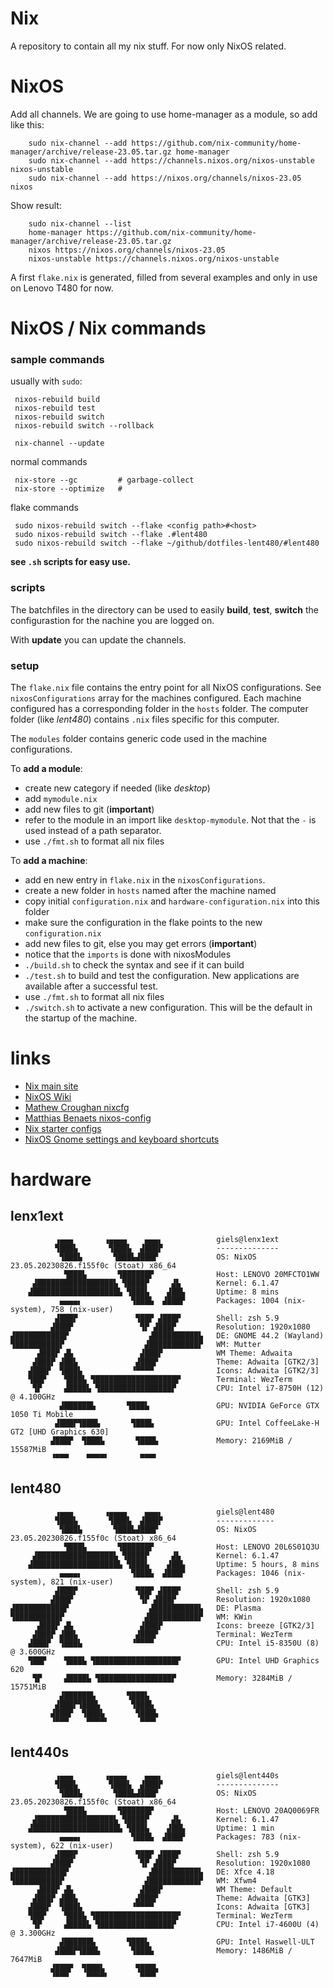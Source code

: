 # Nix

A repository to contain all my nix stuff. For now only NixOS related.
 
# NixOS
Add all channels. We are going to use home-manager as a module, so add like this:

        sudo nix-channel --add https://github.com/nix-community/home-manager/archive/release-23.05.tar.gz home-manager
        sudo nix-channel --add https://channels.nixos.org/nixos-unstable nixos-unstable
        sudo nix-channel --add https://nixos.org/channels/nixos-23.05 nixos

Show result:

        sudo nix-channel --list
        home-manager https://github.com/nix-community/home-manager/archive/release-23.05.tar.gz
        nixos https://nixos.org/channels/nixos-23.05
        nixos-unstable https://channels.nixos.org/nixos-unstable

A first `flake.nix` is generated, filled from several examples and only in use on Lenovo T480 for now.


# NixOS / Nix commands

### sample commands

usually with `sudo`:

     nixos-rebuild build
     nixos-rebuild test
     nixos-rebuild switch
     nixos-rebuild switch --rollback

     nix-channel --update

normal commands

     nix-store --gc         # garbage-collect
     nix-store --optimize   # 

flake commands

     sudo nixos-rebuild switch --flake <config path>#<host>
     sudo nixos-rebuild switch --flake .#lent480
     sudo nixos-rebuild switch --flake ~/github/dotfiles-lent480/#lent480

**see `.sh` scripts for easy use.**

### scripts

The batchfiles in the directory can be used to easily **build**, **test**, **switch** the configurastion for the nachine you are logged on.

With **update** you can update the channels.


### setup

The `flake.nix` file contains the entry point for all NixOS configurations.
See `nixosConfigurations` array for the machines configured. Each machine configured has a corresponding folder in the `hosts` folder. The computer folder (like *lent480*) contains `.nix` files specific for this computer.

The `modules` folder contains generic code used in the machine configurations.

To **add a module**:

- create new category if needed (like *desktop*)
- add `mymodule.nix`
- add new files to git (**important**)
- refer to the module in an import like `desktop-mymodule`. Not that the `-` is used instead of a path separator.
- use `./fmt.sh` to format all nix files

To **add a machine**:

- add en new entry in `flake.nix` in the `nixosConfigurations`.
- create a new folder in `hosts` named after the machine named
- copy initial `configuration.nix` and `hardware-configuration.nix` into this folder
- make sure the configuration in the flake points to the new `configuration.nix`
- add new files to git, else you may get errors (**important**)
- notice that the `imports` is done with nixosModules
- `./build.sh` to check the syntax and see if it can build
- `./test.sh` to build and test the configuration. New applications are available after a successful test.
- use `./fmt.sh` to format all nix files
- `./switch.sh` to activate a new configuration. This will be the default in the startup of the machine.


# links

- [Nix main site](https://nixos.org/)
- [NixOS Wiki](https://nixos.wiki)
- [Mathew Croughan nixcfg](https://github.com/MatthewCroughan/nixcfg)
- [Matthias Benaets nixos-config](https://github.com/MatthiasBenaets/nixos-config/)
- [Nix starter configs](https://github.com/Misterio77/nix-starter-configs)
- [NixOS Gnome settings and keyboard shortcuts](https://the-empire.systems/nixos-gnome-settings-and-keyboard-shortcuts)

# hardware

## lenx1ext
              ▗▄▄▄       ▗▄▄▄▄    ▄▄▄▖            giels@lenx1ext
              ▜███▙       ▜███▙  ▟███▛            --------------
               ▜███▙       ▜███▙▟███▛             OS: NixOS 23.05.20230826.f155f0c (Stoat) x86_64
                ▜███▙       ▜██████▛              Host: LENOVO 20MFCTO1WW
         ▟█████████████████▙ ▜████▛     ▟▙        Kernel: 6.1.47
        ▟███████████████████▙ ▜███▙    ▟██▙       Uptime: 8 mins
               ▄▄▄▄▖           ▜███▙  ▟███▛       Packages: 1004 (nix-system), 758 (nix-user)
              ▟███▛             ▜██▛ ▟███▛        Shell: zsh 5.9
             ▟███▛               ▜▛ ▟███▛         Resolution: 1920x1080
    ▟███████████▛                  ▟██████████▙   DE: GNOME 44.2 (Wayland)
    ▜██████████▛                  ▟███████████▛   WM: Mutter
          ▟███▛ ▟▙               ▟███▛            WM Theme: Adwaita
         ▟███▛ ▟██▙             ▟███▛             Theme: Adwaita [GTK2/3]
        ▟███▛  ▜███▙           ▝▀▀▀▀              Icons: Adwaita [GTK2/3]
        ▜██▛    ▜███▙ ▜██████████████████▛        Terminal: WezTerm
         ▜▛     ▟████▙ ▜████████████████▛         CPU: Intel i7-8750H (12) @ 4.100GHz
               ▟██████▙       ▜███▙               GPU: NVIDIA GeForce GTX 1050 Ti Mobile
              ▟███▛▜███▙       ▜███▙              GPU: Intel CoffeeLake-H GT2 [UHD Graphics 630]
             ▟███▛  ▜███▙       ▜███▙             Memory: 2169MiB / 15587MiB
             ▝▀▀▀    ▀▀▀▀▘       ▀▀▀▘

## lent480
              ▗▄▄▄       ▗▄▄▄▄    ▄▄▄▖            giels@lent480
              ▜███▙       ▜███▙  ▟███▛            -------------
               ▜███▙       ▜███▙▟███▛             OS: NixOS 23.05.20230826.f155f0c (Stoat) x86_64
                ▜███▙       ▜██████▛              Host: LENOVO 20L6S01Q3U
         ▟█████████████████▙ ▜████▛     ▟▙        Kernel: 6.1.47
        ▟███████████████████▙ ▜███▙    ▟██▙       Uptime: 5 hours, 8 mins
               ▄▄▄▄▖           ▜███▙  ▟███▛       Packages: 1046 (nix-system), 821 (nix-user)
              ▟███▛             ▜██▛ ▟███▛        Shell: zsh 5.9
             ▟███▛               ▜▛ ▟███▛         Resolution: 1920x1080
    ▟███████████▛                  ▟██████████▙   DE: Plasma
    ▜██████████▛                  ▟███████████▛   WM: KWin
          ▟███▛ ▟▙               ▟███▛            Icons: breeze [GTK2/3]
         ▟███▛ ▟██▙             ▟███▛             Terminal: WezTerm
        ▟███▛  ▜███▙           ▝▀▀▀▀              CPU: Intel i5-8350U (8) @ 3.600GHz
        ▜██▛    ▜███▙ ▜██████████████████▛        GPU: Intel UHD Graphics 620
         ▜▛     ▟████▙ ▜████████████████▛         Memory: 3284MiB / 15751MiB
               ▟██████▙       ▜███▙
              ▟███▛▜███▙       ▜███▙
             ▟███▛  ▜███▙       ▜███▙
             ▝▀▀▀    ▀▀▀▀▘       ▀▀▀▘

## lent440s
              ▗▄▄▄       ▗▄▄▄▄    ▄▄▄▖            giels@lent440s
              ▜███▙       ▜███▙  ▟███▛            --------------
               ▜███▙       ▜███▙▟███▛             OS: NixOS 23.05.20230826.f155f0c (Stoat) x86_64
                ▜███▙       ▜██████▛              Host: LENOVO 20AQ0069FR
         ▟█████████████████▙ ▜████▛     ▟▙        Kernel: 6.1.47
        ▟███████████████████▙ ▜███▙    ▟██▙       Uptime: 1 min
               ▄▄▄▄▖           ▜███▙  ▟███▛       Packages: 783 (nix-system), 622 (nix-user)
              ▟███▛             ▜██▛ ▟███▛        Shell: zsh 5.9
             ▟███▛               ▜▛ ▟███▛         Resolution: 1920x1080
    ▟███████████▛                  ▟██████████▙   DE: Xfce 4.18
    ▜██████████▛                  ▟███████████▛   WM: Xfwm4
          ▟███▛ ▟▙               ▟███▛            WM Theme: Default
         ▟███▛ ▟██▙             ▟███▛             Theme: Adwaita [GTK3]
        ▟███▛  ▜███▙           ▝▀▀▀▀              Icons: Adwaita [GTK3]
        ▜██▛    ▜███▙ ▜██████████████████▛        Terminal: WezTerm
         ▜▛     ▟████▙ ▜████████████████▛         CPU: Intel i7-4600U (4) @ 3.300GHz
               ▟██████▙       ▜███▙               GPU: Intel Haswell-ULT
              ▟███▛▜███▙       ▜███▙              Memory: 1486MiB / 7647MiB
             ▟███▛  ▜███▙       ▜███▙
             ▝▀▀▀    ▀▀▀▀▘       ▀▀▀▘



